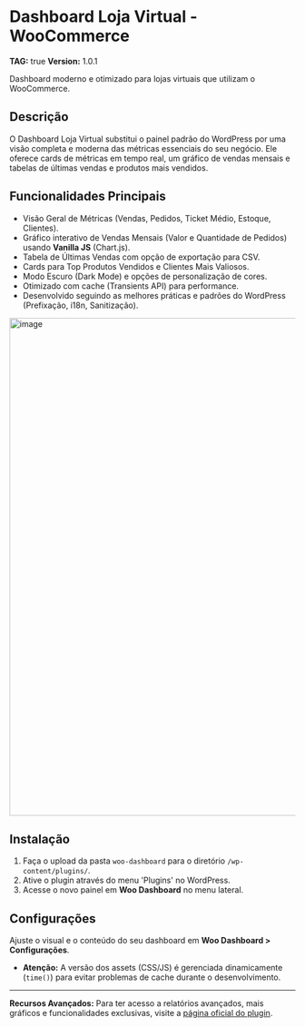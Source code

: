 # Dashboard Loja Virtual - WooCommerce

**TAG:** true
**Version:** 1.0.1

Dashboard moderno e otimizado para lojas virtuais que utilizam o WooCommerce.

## Descrição

O Dashboard Loja Virtual substitui o painel padrão do WordPress por uma visão completa e moderna das métricas essenciais do seu negócio. Ele oferece cards de métricas em tempo real, um gráfico de vendas mensais e tabelas de últimas vendas e produtos mais vendidos.

## Funcionalidades Principais

* Visão Geral de Métricas (Vendas, Pedidos, Ticket Médio, Estoque, Clientes).
* Gráfico interativo de Vendas Mensais (Valor e Quantidade de Pedidos) usando **Vanilla JS** (Chart.js).
* Tabela de Últimas Vendas com opção de exportação para CSV.
* Cards para Top Produtos Vendidos e Clientes Mais Valiosos.
* Modo Escuro (Dark Mode) e opções de personalização de cores.
* Otimizado com cache (Transients API) para performance.
* Desenvolvido seguindo as melhores práticas e padrões do WordPress (Prefixação, i18n, Sanitização).

<img width="1600" height="877" alt="image" src="https://github.com/user-attachments/assets/7189e63b-c570-4726-96ce-ca36dab1bcc8" />

## Instalação

1.  Faça o upload da pasta `woo-dashboard` para o diretório `/wp-content/plugins/`.
2.  Ative o plugin através do menu 'Plugins' no WordPress.
3.  Acesse o novo painel em **Woo Dashboard** no menu lateral.

## Configurações

Ajuste o visual e o conteúdo do seu dashboard em **Woo Dashboard > Configurações**.
* **Atenção:** A versão dos assets (CSS/JS) é gerenciada dinamicamente (`time()`) para evitar problemas de cache durante o desenvolvimento.

---
**Recursos Avançados:** Para ter acesso a relatórios avançados, mais gráficos e funcionalidades exclusivas, visite a [página oficial do plugin]([https://wpmasters.com.br](https://wpmasters.com.br/produto/woocommerce-dashboard-pro-painel-de-controle-e-metricas-em-tempo-real/)).
